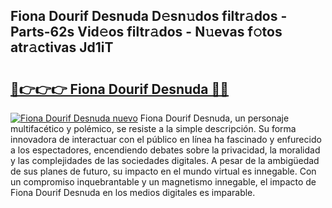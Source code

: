 ## Fiona Dourif Desnuda D𝚎sn𝚞dos filtr𝚊dos - Parts-62s Vid𝚎os filtr𝚊dos - N𝚞evas f𝚘tos atr𝚊ctivas Jd1iT

# <h2><a href="http://mb2i6h.tromn.icu/?c=Fiona+Dourif+Desnuda">🔗👉👉👉 Fiona Dourif Desnuda 🔗🔗</a></h2>

[![Fiona Dourif Desnuda nuevo](https://i.imgur.com/pEAQMta.gif)](http://mb2i6h.tromn.icu/?c=Fiona+Dourif+Desnuda)
Fiona Dourif Desnuda, un personaje multifacético y polémico, se resiste a la simple descripción. Su forma innovadora de interactuar con el público en línea ha fascinado y enfurecido a los espectadores, encendiendo debates sobre la privacidad, la moralidad y las complejidades de las sociedades digitales. A pesar de la ambigüedad de sus planes de futuro, su impacto en el mundo virtual es innegable. Con un compromiso inquebrantable y un magnetismo innegable, el impacto de Fiona Dourif Desnuda en los medios digitales es imparable.
